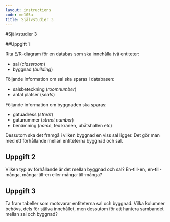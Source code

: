 ```yaml
---
layout: instructions
code: me105a
title: Självstudier 3
---
```


<style>
table {border-collapse: collapse;font-size:smaller}
th, td {border: 1px solid #BBBBBB}
th, td {text-align:left}
th, td {padding: 6px;}
</style>



#Självstudier 3

##Uppgift 1

Rita E/R-diagram för en databas som ska innehålla två entiteter:

- sal (*classroom*)
- byggnad (*building*)

Följande information om sal ska sparas i databasen:

- salsbeteckning (*roomnumber*)
- antal platser (*seats*)

Följande information om byggnaden ska sparas:

- gatuadress (*street*)
- gatunummer (*street number*)
- benämning (*name*, tex kranen, ubåtshallen etc)

Dessutom ska det framgå i vilken byggnad en viss sal ligger. Det gör man med ett förhållande mellan entiteterna byggnad och sal.

## Uppgift 2

Vilken typ av förhållande är det mellan byggnad och sal? En-till-en, en-till-många, många-till-en eller många-till-många?

## Uppgift 3

Ta fram tabeller som motsvarar entiteterna sal och byggnad. Vilka kolumner behövs, dels för själva innehållet, men dessutom för att hantera sambandet mellan sal och byggnad?

 